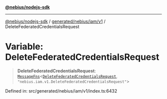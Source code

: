 [**@nebius/nodejs-sdk**](../../../../../README.md)

---

[@nebius/nodejs-sdk](../../../../../README.md) / [generated/nebius/iam/v1](../README.md) / DeleteFederatedCredentialsRequest

# Variable: DeleteFederatedCredentialsRequest

> **DeleteFederatedCredentialsRequest**: [`MessageFns`](../../../../../runtime/protos/core/interfaces/MessageFns.md)\<[`DeleteFederatedCredentialsRequest`](../interfaces/DeleteFederatedCredentialsRequest.md), `"nebius.iam.v1.DeleteFederatedCredentialsRequest"`\>

Defined in: src/generated/nebius/iam/v1/index.ts:6432
